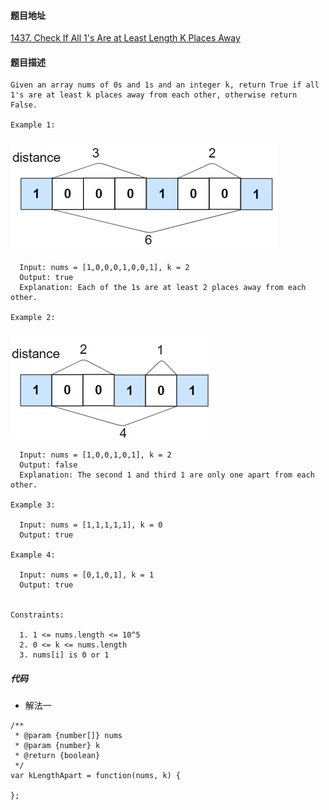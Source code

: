 #### 题目地址
[1437. Check If All 1's Are at Least Length K Places Away](https://leetcode.com/problems/check-if-all-1s-are-at-least-length-k-places-away/)
#### 题目描述
```
Given an array nums of 0s and 1s and an integer k, return True if all 1's are at least k places away from each other, otherwise return False.

Example 1:
```
![1](../../assets/array/2020-06-02/1.png)
```
  Input: nums = [1,0,0,0,1,0,0,1], k = 2
  Output: true
  Explanation: Each of the 1s are at least 2 places away from each other.

Example 2:
```
![2](../../assets/array/2020-06-02/2.png)
```
  Input: nums = [1,0,0,1,0,1], k = 2
  Output: false
  Explanation: The second 1 and third 1 are only one apart from each other.

Example 3:

  Input: nums = [1,1,1,1,1], k = 0
  Output: true

Example 4:

  Input: nums = [0,1,0,1], k = 1
  Output: true
 

Constraints:

  1. 1 <= nums.length <= 10^5
  2. 0 <= k <= nums.length
  3. nums[i] is 0 or 1
```

##### 代码

- 解法一
```
/**
 * @param {number[]} nums
 * @param {number} k
 * @return {boolean}
 */
var kLengthApart = function(nums, k) {
    
};
```
